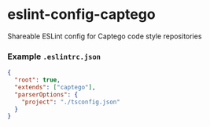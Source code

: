 # eslint-config-captego

Shareable ESLint config for Captego code style repositories

### Example `.eslintrc.json`

```json
{
  "root": true,
  "extends": ["captego"],
  "parserOptions": {
    "project": "./tsconfig.json"
  }
}
```
